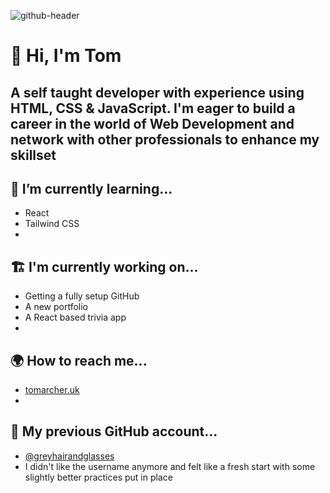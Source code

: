 ![github-header](https://user-images.githubusercontent.com/106677254/171437284-d45cbedd-021d-45d3-b3b4-bbc4b5ad85fa.png)

# 👋 Hi, I'm Tom 
## A self taught developer with experience using HTML, CSS & JavaScript. I'm eager to build a career in the world of Web Development and network with other professionals to enhance my skillset


## 🌱 I’m currently learning...
- React
- Tailwind CSS
- 

## 🏗️ I'm currently working on...
- Getting a fully setup GitHub
- A new portfolio
- A React based trivia app
- 

## 🌍 How to reach me...
- [tomarcher.uk](https://www.tomarcher.uk)
- 

## 👴 My previous GitHub account...

- [@greyhairandglasses](https://github.com/greyhairandglasses)
- I didn't like the username anymore and felt like a fresh start with some slightly better practices put in place

<!---
tomarcher88/tomarcher88 is a ✨ special ✨ repository because its `README.md` (this file) appears on your GitHub profile.
You can click the Preview link to take a look at your changes.
--->
